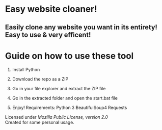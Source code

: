# Easy website cloaner! 
   
## Easily clone any website you want in its entirety! Easy to use & very efficent! 

# Guide on how to use these tool  
  
1. Install Python
  
2. Download the repo as a ZIP   

3. Go in your file explorer and extract the ZIP file
 
4. Go in the extracted folder and open the start.bat file   
 
5. Enjoy! 
Requirements: 
    Python 3
    BeautifulSoup4
    Requests 

Licensed under *Mozilla Public License, version 2.0*   
Created for some personal usage.  